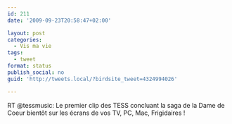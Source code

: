 ```yaml
---
id: 211
date: '2009-09-23T20:58:47+02:00'

layout: post
categories:
  - Vis ma vie
tags:
  - tweet
format: status
publish_social: no
guid: 'http://tweets.local/?birdsite_tweet=4324994026'

---
```


RT @tessmusic: Le premier clip des TESS concluant la saga de la Dame de Coeur bientôt sur les écrans de vos TV, PC, Mac, Frigidaires !